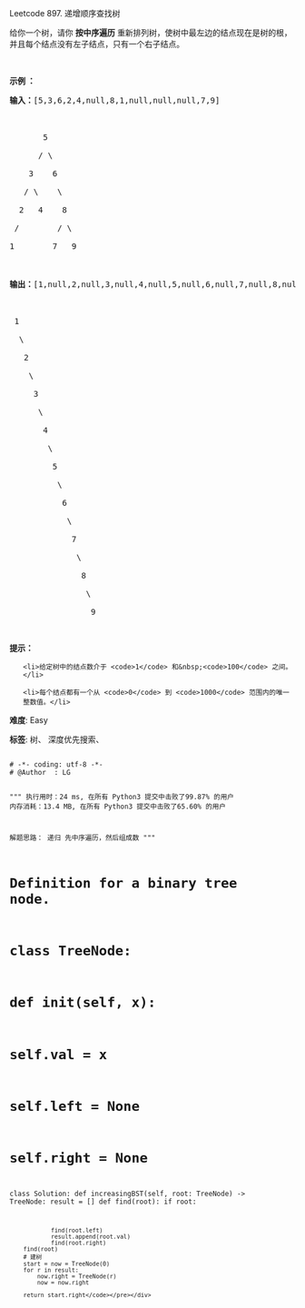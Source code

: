 Leetcode 897. 递增顺序查找树
<p>给你一个树，请你 <strong>按中序遍历</strong> 重新排列树，使树中最左边的结点现在是树的根，并且每个结点没有左子结点，只有一个右子结点。</p>


<p>&nbsp;</p>



<p><strong>示例 ：</strong></p>



<pre><strong>输入：</strong>[5,3,6,2,4,null,8,1,null,null,null,7,9]



       5

      / \

    3    6

   / \    \

  2   4    8

&nbsp;/        / \ 

1        7   9



<strong>输出：</strong>[1,null,2,null,3,null,4,null,5,null,6,null,7,null,8,null,9]



 1

&nbsp; \

&nbsp;  2

&nbsp;   \

&nbsp;    3

&nbsp;     \

&nbsp;      4

&nbsp;       \

&nbsp;        5

&nbsp;         \

&nbsp;          6

&nbsp;           \

&nbsp;            7

&nbsp;             \

&nbsp;              8

&nbsp;               \

                 9  </pre>



<p>&nbsp;</p>



<p><strong>提示：</strong></p>



<ol>

	<li>给定树中的结点数介于 <code>1</code> 和&nbsp;<code>100</code> 之间。</li>

	<li>每个结点都有一个从 <code>0</code> 到 <code>1000</code> 范围内的唯一整数值。</li>

</ol>





 **难度**: Easy



 **标签**: 树、 深度优先搜索、 





<div class="hcb_wrap">
<pre class="prism undefined-numbers lang-python" data-lang="Python"><code>
# -*- coding: utf-8 -*-
# @Author  : LG

"""
执行用时：24 ms, 在所有 Python3 提交中击败了99.87% 的用户
内存消耗：13.4 MB, 在所有 Python3 提交中击败了65.60% 的用户

解题思路：
    递归
    先中序遍历，然后组成数
"""
# Definition for a binary tree node.
# class TreeNode:
#     def __init__(self, x):
#         self.val = x
#         self.left = None
#         self.right = None

class Solution:
    def increasingBST(self, root: TreeNode) -> TreeNode:
        result = []
        def find(root):
            if root:

                find(root.left)
                result.append(root.val)
                find(root.right)
        find(root)
        # 建树
        start = now = TreeNode(0)
        for r in result:
            now.right = TreeNode(r)
            now = now.right

        return start.right</code></pre></div>
